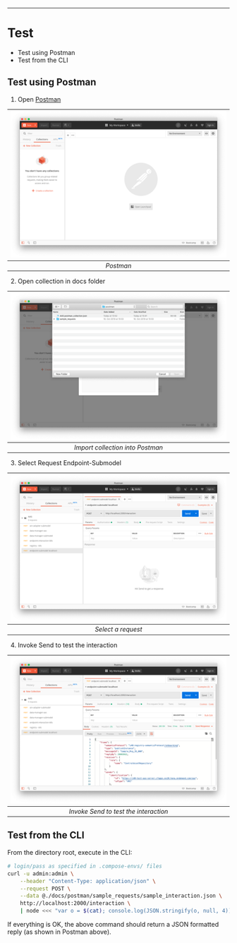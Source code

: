 
---
# Test
- Test using Postman
- Test from the CLI


## Test using Postman
[postman]: images/Postman_open.png "Open Postman"
[postmanimp]: images/Postman_import_collection.png "Import collection"
[postmanselend]: images/Postman_select_endpoint.png "Select Endpoint"
[postmantest]: images/Postman_test_interaction.png "Test Endpoint"


1. Open [Postman](https://www.getpostman.com)

|![alt text][postman]|
|:--:|
| *Postman* |

2. Open collection in docs folder

|![alt text][postmanimp]|
|:--:|
| *Import collection into Postman* |

3. Select Request Endpoint-Submodel

|![alt text][postmanselend]|
|:--:|
| *Select a request* |

4. Invoke Send to test the interaction

|![alt text][postmantest]|
|:--:|
| *Invoke Send to test the interaction* |

## Test from the CLI

From the directory root, execute in the CLI:
```bash
# login/pass as specified in .compose-envs/ files
curl -u admin:admin \
    --header "Content-Type: application/json" \
    --request POST \
    --data @./docs/postman/sample_requests/sample_interaction.json \
    http://localhost:2000/interaction \
    | node <<< "var o = $(cat); console.log(JSON.stringify(o, null, 4));"
```

If everything is OK, the above command should return a JSON formatted reply (as shown in Postman above).
